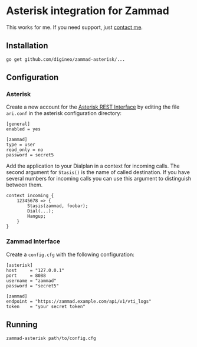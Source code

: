 Asterisk integration for Zammad
===============================

This works for me.
If you need support, just [contact me](https://www.digineo.de/impressum).

## Installation

    go get github.com/digineo/zammad-asterisk/...

## Configuration

### Asterisk

Create a new account for the [Asterisk REST Interface](https://wiki.asterisk.org/wiki/pages/viewpage.action?pageId=29395573) by editing the file `ari.conf` in the asterisk configuration directory:

```
[general]
enabled = yes

[zammad]
type = user
read_only = no
password = secret5
```

Add the application to your Dialplan in a context for incoming calls.
The second argument for `Stasis()` is the name of called destination.
If you have several numbers for incoming calls you can use this argument to distinguish between them.

```
context incoming {
	12345678 => {
		Stasis(zammad, foobar);
		Dial(...);
		Hangup;
	}
}
```

### Zammad Interface

Create a `config.cfg` with the following configuration:

```
[asterisk]
host     = "127.0.0.1"
port     = 8088
username = "zammad"
password = "secret5"

[zammad]
endpoint = "https://zammad.example.com/api/v1/vti_logs"
token    = "your secret token"
```

## Running

    zammad-asterisk path/to/config.cfg
